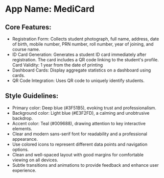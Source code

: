 # **App Name**: MediCard

## Core Features:

- Registration Form: Collects student photograph, full name, address, date of birth, mobile number, PRN number, roll number, year of joining, and course name.
- ID Card Generation: Generates a student ID card immediately after registration. The card includes a QR code linking to the student's profile. Card Validity: 1 year from the date of printing
- Dashboard Cards: Display aggregate statistics on a dashboard using cards.
- QR Code Integration: Uses QR code to uniquely identify students.

## Style Guidelines:

- Primary color: Deep blue (#3F51B5), evoking trust and professionalism.
- Background color: Light blue (#E3F2FD), a calming and unobtrusive backdrop.
- Accent color: Teal (#009688), drawing attention to key interactive elements.
- Clear and modern sans-serif font for readability and a professional appearance.
- Use colored icons to represent different data points and navigation options.
- Clean and well-spaced layout with good margins for comfortable viewing on all devices.
- Subtle transitions and animations to provide feedback and enhance user experience.